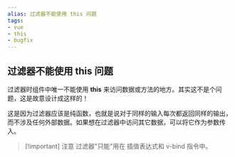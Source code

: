 ```yaml
---
alias: 过滤器不能使用 this 问题
tags: 
- vue
- this
- bugfix
---
```


## 过滤器不能使用 this 问题

过滤器时组件中唯一不能使用 **this** 来访问数据或方法的地方。其实这不是个问题，这是故意设计成这样的！

这是因为过滤器应该是纯函数，也就是说对于同样的输入每次都返回同样的输出，而不涉及任何外部数据。如果想在过滤器中访问其它数据，可以将它作为参数传入。

> [!important]  注意
> 过滤器"只能"用在 插值表达式和 v-bind 指令中。


